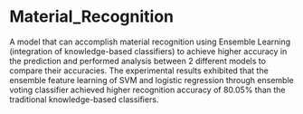 # Material_Recognition

A model that can accomplish material recognition using Ensemble Learning (integration of knowledge-based classifiers) to achieve higher accuracy in the prediction and performed analysis between 2 different models to compare their accuracies. The experimental results exhibited that the ensemble feature learning of SVM and logistic regression through ensemble voting classifier achieved higher recognition accuracy of 80.05% than the traditional knowledge-based classifiers.
